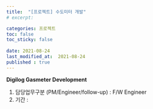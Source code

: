 ```yaml
---
title:  "[프로젝트] 수도미터 개발"
# excerpt: 

categories: 프로젝트
toc: false
toc_sticky: false
 
date: 2021-08-24
last_modified_at:  2021-08-24
published : true
---
```


**Digilog Gasmeter Development**

1. 담당업무구분 (PM/Engineer/follow-up) : F/W Engineer
2. 기간 : 
